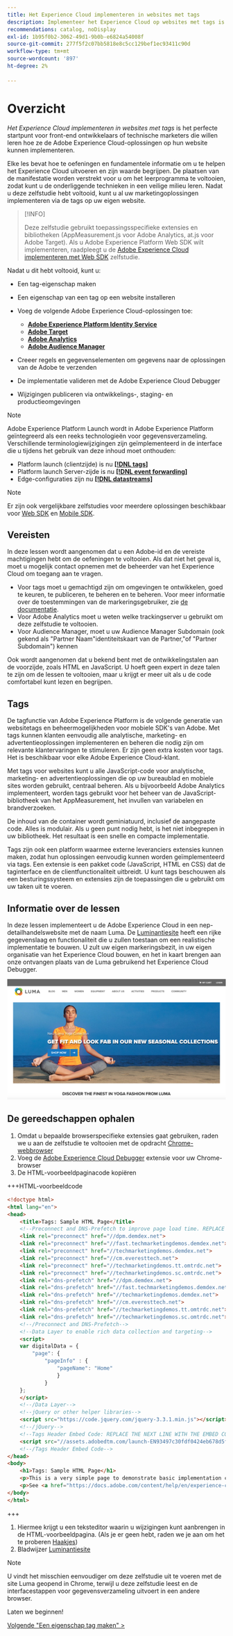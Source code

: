 ```yaml
---
title: Het Experience Cloud implementeren in websites met tags
description: Implementeer het Experience Cloud op websites met tags is het perfecte startpunt voor professionele ontwikkelaars of technische marketers die willen leren hoe ze de Adobe Experience Cloud-oplossingen op hun website kunnen implementeren.
recommendations: catalog, noDisplay
exl-id: 1b95f0b2-3062-49d1-9b0b-e6824a54008f
source-git-commit: 277f5f2c07bb5818e8c5cc129bef1ec93411c90d
workflow-type: tm+mt
source-wordcount: '897'
ht-degree: 2%

---
```


# Overzicht

_Het Experience Cloud implementeren in websites met tags_ is het perfecte startpunt voor front-end ontwikkelaars of technische marketers die willen leren hoe ze de Adobe Experience Cloud-oplossingen op hun website kunnen implementeren.

Elke les bevat hoe te oefeningen en fundamentele informatie om u te helpen het Experience Cloud uitvoeren en zijn waarde begrijpen.  De plaatsen van de manifestatie worden verstrekt voor u om het leerprogramma te voltooien, zodat kunt u de onderliggende technieken in een veilige milieu leren. Nadat u deze zelfstudie hebt voltooid, kunt u al uw marketingoplossingen implementeren via de tags op uw eigen website.

>[!INFO]
>
>Deze zelfstudie gebruikt toepassingsspecifieke extensies en bibliotheken (AppMeasurement.js voor Adobe Analytics, at.js voor Adobe Target). Als u Adobe Experience Platform Web SDK wilt implementeren, raadpleegt u de [Adobe Experience Cloud implementeren met Web SDK](/help/tutorial-web-sdk/overview.md) zelfstudie.


Nadat u dit hebt voltooid, kunt u:

* Een tag-eigenschap maken

* Een eigenschap van een tag op een website installeren

* Voeg de volgende Adobe Experience Cloud-oplossingen toe:
   * **[Adobe Experience Platform Identity Service](id-service.md)**
   * **[Adobe Target](target.md)**
   * **[Adobe Analytics](analytics.md)**
   * **[Adobe Audience Manager](audience-manager.md)**

* Creeer regels en gegevenselementen om gegevens naar de oplossingen van de Adobe te verzenden

* De implementatie valideren met de Adobe Experience Cloud Debugger

* Wijzigingen publiceren via ontwikkelings-, staging- en productieomgevingen

>[!NOTE]
>
>Adobe Experience Platform Launch wordt in Adobe Experience Platform geïntegreerd als een reeks technologieën voor gegevensverzameling. Verschillende terminologiewijzigingen zijn geïmplementeerd in de interface die u tijdens het gebruik van deze inhoud moet onthouden:
>
> * Platform launch (clientzijde) is nu **[[!DNL tags]](https://experienceleague.adobe.com/docs/experience-platform/tags/home.html?lang=nl)**
> * Platform launch Server-zijde is nu **[[!DNL event forwarding]](https://experienceleague.adobe.com/docs/experience-platform/tags/event-forwarding/overview.html)**
> * Edge-configuraties zijn nu **[[!DNL datastreams]](https://experienceleague.adobe.com/docs/experience-platform/edge/fundamentals/datastreams.html)**

>[!NOTE]
>
>Er zijn ook vergelijkbare zelfstudies voor meerdere oplossingen beschikbaar voor [Web SDK](../tutorial-web-sdk/overview.md) en [Mobile SDK](../tutorial-mobile-sdk/overview.md).

## Vereisten

In deze lessen wordt aangenomen dat u een Adobe-id en de vereiste machtigingen hebt om de oefeningen te voltooien. Als dat niet het geval is, moet u mogelijk contact opnemen met de beheerder van het Experience Cloud om toegang aan te vragen.

* Voor tags moet u gemachtigd zijn om omgevingen te ontwikkelen, goed te keuren, te publiceren, te beheren en te beheren. Voor meer informatie over de toestemmingen van de markeringsgebruiker, zie [de documentatie](https://experienceleague.adobe.com/docs/experience-platform/tags/admin/user-permissions.html).
* Voor Adobe Analytics moet u weten welke trackingserver u gebruikt om deze zelfstudie te voltooien.
* Voor Audience Manager, moet u uw Audience Manager Subdomain (ook gekend als &quot;Partner Naam&quot;identiteitskaart van de Partner,&quot;of &quot;Partner Subdomain&quot;) kennen

Ook wordt aangenomen dat u bekend bent met de ontwikkelingstalen aan de voorzijde, zoals HTML en JavaScript. U hoeft geen expert in deze talen te zijn om de lessen te voltooien, maar u krijgt er meer uit als u de code comfortabel kunt lezen en begrijpen.

## Tags

De tagfunctie van Adobe Experience Platform is de volgende generatie van websitetags en beheermogelijkheden voor mobiele SDK&#39;s van Adobe. Met tags kunnen klanten eenvoudig alle analytische, marketing- en advertentieoplossingen implementeren en beheren die nodig zijn om relevante klantervaringen te stimuleren. Er zijn geen extra kosten voor tags. Het is beschikbaar voor elke Adobe Experience Cloud-klant.

Met tags voor websites kunt u alle JavaScript-code voor analytische, marketing- en advertentieoplossingen die op uw bureaublad en mobiele sites worden gebruikt, centraal beheren. Als u bijvoorbeeld Adobe Analytics implementeert, worden tags gebruikt voor het beheer van de JavaScript-bibliotheek van het AppMeasurement, het invullen van variabelen en brandverzoeken.

De inhoud van de container wordt geminiatuurd, inclusief de aangepaste code. Alles is modulair. Als u geen punt nodig hebt, is het niet inbegrepen in uw bibliotheek. Het resultaat is een snelle en compacte implementatie.

Tags zijn ook een platform waarmee externe leveranciers extensies kunnen maken, zodat hun oplossingen eenvoudig kunnen worden geïmplementeerd via tags. Een extensie is een pakket code (JavaScript, HTML en CSS) dat de taginterface en de clientfunctionaliteit uitbreidt. U kunt tags beschouwen als een besturingssysteem en extensies zijn de toepassingen die u gebruikt om uw taken uit te voeren.

## Informatie over de lessen

In deze lessen implementeert u de Adobe Experience Cloud in een nep-detailhandelswebsite met de naam Luma. De [Luminantiesite](https://luma.enablementadobe.com/content/luma/us/en.html) heeft een rijke gegevenslaag en functionaliteit die u zullen toestaan om een realistische implementatie te bouwen. U zult uw eigen markeringsbezit, in uw eigen organisatie van het Experience Cloud bouwen, en het in kaart brengen aan onze ontvangen plaats van de Luma gebruikend het Experience Cloud Debugger.

[![Luma-website](images/overview-luma.png)](https://luma.enablementadobe.com/content/luma/us/en.html)

## De gereedschappen ophalen

1. Omdat u bepaalde browserspecifieke extensies gaat gebruiken, raden we u aan de zelfstudie te voltooien met de opdracht [Chrome-webbrowser](https://www.google.com/chrome/)
1. Voeg de [Adobe Experience Cloud Debugger](https://chrome.google.com/webstore/detail/adobe-experience-cloud-de/ocdmogmohccmeicdhlhhgepeaijenapj) extensie voor uw Chrome-browser
1. De HTML-voorbeeldpaginacode kopiëren

+++HTML-voorbeeldcode

```html
<!doctype html>
<html lang="en">
<head>
    <title>Tags: Sample HTML Page</title>
    <!--Preconnect and DNS-Prefetch to improve page load time. REPLACE "techmarketingdemos" WITH YOUR OWN AAM PARTNER ID, TARGET CLIENT CODE, AND ANALYTICS TRACKING SERVER-->
    <link rel="preconnect" href="//dpm.demdex.net">
    <link rel="preconnect" href="//fast.techmarketingdemos.demdex.net">
    <link rel="preconnect" href="//techmarketingdemos.demdex.net">
    <link rel="preconnect" href="//cm.everesttech.net">
    <link rel="preconnect" href="//techmarketingdemos.tt.omtrdc.net">
    <link rel="preconnect" href="//techmarketingdemos.sc.omtrdc.net">
    <link rel="dns-prefetch" href="//dpm.demdex.net">
    <link rel="dns-prefetch" href="//fast.techmarketingdemos.demdex.net">
    <link rel="dns-prefetch" href="//techmarketingdemos.demdex.net">
    <link rel="dns-prefetch" href="//cm.everesttech.net">
    <link rel="dns-prefetch" href="//techmarketingdemos.tt.omtrdc.net">
    <link rel="dns-prefetch" href="//techmarketingdemos.sc.omtrdc.net">
    <!--/Preconnect and DNS-Prefetch-->
    <!--Data Layer to enable rich data collection and targeting-->
    <script>
    var digitalData = {
        "page": {
            "pageInfo" : {
                "pageName": "Home"
                }
            }
    };
    </script>
    <!--/Data Layer-->
    <!--jQuery or other helper libraries-->
    <script src="https://code.jquery.com/jquery-3.3.1.min.js"></script>
    <!--/jQuery-->
    <!--Tags Header Embed Code: REPLACE THE NEXT LINE WITH THE EMBED CODE FROM YOUR OWN DEVELOPMENT ENVIRONMENT-->
    <script src="//assets.adobedtm.com/launch-EN93497c30fdf0424eb678d5f4ffac66dc.min.js" async></script>
    <!--/Tags Header Embed Code-->
</head>
<body>
    <h1>Tags: Sample HTML Page</h1>
    <p>This is a very simple page to demonstrate basic implementation concepts of Tags</p>
    <p>See <a href="https://docs.adobe.com/content/help/en/experience-cloud/implementing-in-websites-with-launch/index.html">Implementing the Experience Cloud in Websites with Tags</a> for the complete tutorial</p>
</body>
</html>
```

+++

1. Hiermee krijgt u een teksteditor waarin u wijzigingen kunt aanbrengen in de HTML-voorbeeldpagina. (Als je er geen hebt, raden we je aan om het te proberen [Haakjes](https://brackets.io/))
1. Bladwijzer [Luminantiesite](https://luma.enablementadobe.com/content/luma/us/en.html)

>[!NOTE]
>
>U vindt het misschien eenvoudiger om deze zelfstudie uit te voeren met de site Luma geopend in Chrome, terwijl u deze zelfstudie leest en de interfacestappen voor gegevensverzameling uitvoert in een andere browser.

Laten we beginnen!

[Volgende &quot;Een eigenschap tag maken&quot; >](create-a-property.md)
